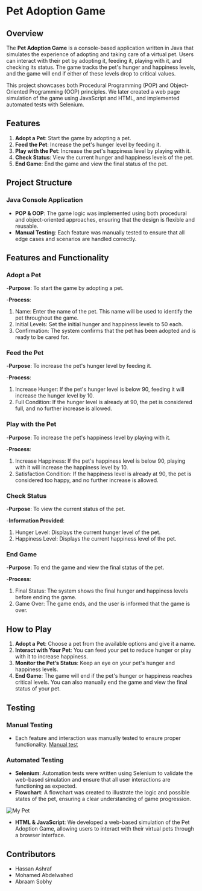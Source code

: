 # Pet Adoption Game

## Overview

The **Pet Adoption Game** is a console-based application written in Java that simulates the experience of adopting and taking care of a virtual pet. Users can interact with their pet by adopting it, feeding it, playing with it, and checking its status. The game tracks the pet's hunger and happiness levels, and the game will end if either of these levels drop to critical values.

This project showcases both Procedural Programming (POP) and Object-Oriented Programming (OOP) principles. We later created a web page simulation of the game using JavaScript and HTML, and implemented automated tests with Selenium.

## Features

1. **Adopt a Pet**: Start the game by adopting a pet.
2. **Feed the Pet**: Increase the pet's hunger level by feeding it.
3. **Play with the Pet**: Increase the pet's happiness level by playing with it.
4. **Check Status**: View the current hunger and happiness levels of the pet.
5. **End Game**: End the game and view the final status of the pet.

## Project Structure

### Java Console Application
- **POP & OOP**: The game logic was implemented using both procedural and object-oriented approaches, ensuring that the design is flexible and reusable.
- **Manual Testing**: Each feature was manually tested to ensure that all edge cases and scenarios are handled correctly.

## Features and Functionality
### Adopt a Pet
-**Purpose**: To start the game by adopting a pet.

-**Process**:
1.  Name: Enter the name of the pet. This name will be used to identify the pet throughout the game.
2.	Initial Levels: Set the initial hunger and happiness levels to 50 each.
3.	Confirmation: The system confirms that the pet has been adopted and is ready to be cared for.

### Feed the Pet
-**Purpose**: To increase the pet's hunger level by feeding it.

-**Process**:
1.	Increase Hunger: If the pet's hunger level is below 90, feeding it will increase the hunger level by 10.
2.	Full Condition: If the hunger level is already at 90, the pet is considered full, and no further increase is allowed.

### Play with the Pet
-**Purpose**: To increase the pet's happiness level by playing with it.

-**Process**:
1.	Increase Happiness: If the pet's happiness level is below 90, playing with it will increase the happiness level by 10.
2.	Satisfaction Condition: If the happiness level is already at 90, the pet is considered too happy, and no further increase is allowed.

### Check Status
-**Purpose**: To view the current status of the pet. 

-**Information Provided**:
1.	Hunger Level: Displays the current hunger level of the pet.
2.	Happiness Level: Displays the current happiness level of the pet.

### End Game
-**Purpose**: To end the game and view the final status of the pet.

-**Process**:
1.	Final Status: The system shows the final hunger and happiness levels before ending the game.
2.	Game Over: The game ends, and the user is informed that the game is over.


## How to Play

1. **Adopt a Pet**: Choose a pet from the available options and give it a name.
2. **Interact with Your Pet**: You can feed your pet to reduce hunger or play with it to increase happiness.
3. **Monitor the Pet’s Status**: Keep an eye on your pet's hunger and happiness levels.
4. **End Game**: The game will end if the pet's hunger or happiness reaches critical levels. You can also manually end the game and view the final status of your pet.

## Testing

### Manual Testing
- Each feature and interaction was manually tested to ensure proper functionality.
[Manual test](https://docs.google.com/spreadsheets/d/1kSyavnK3LL2xU1uAcow6kbD7keFH2O3Zy111wen7giA/edit?gid=1726167983#gid=1726167983)


### Automated Testing
- **Selenium**: Automation tests were written using Selenium to validate the web-based simulation and ensure that all user interactions are functioning as expected.
- **Flowchart**: A flowchart was created to illustrate the logic and possible states of the pet, ensuring a clear understanding of game progression.

![My Pet](https://www.flapest.com/wp-content/uploads/2020/12/honey-bee.jpg)

- **HTML & JavaScript**: We developed a web-based simulation of the Pet Adoption Game, allowing users to interact with their virtual pets through a browser interface.


## Contributors

- Hassan Ashraf
- Mohamed Abdelwahed
- Abraam Sobhy
